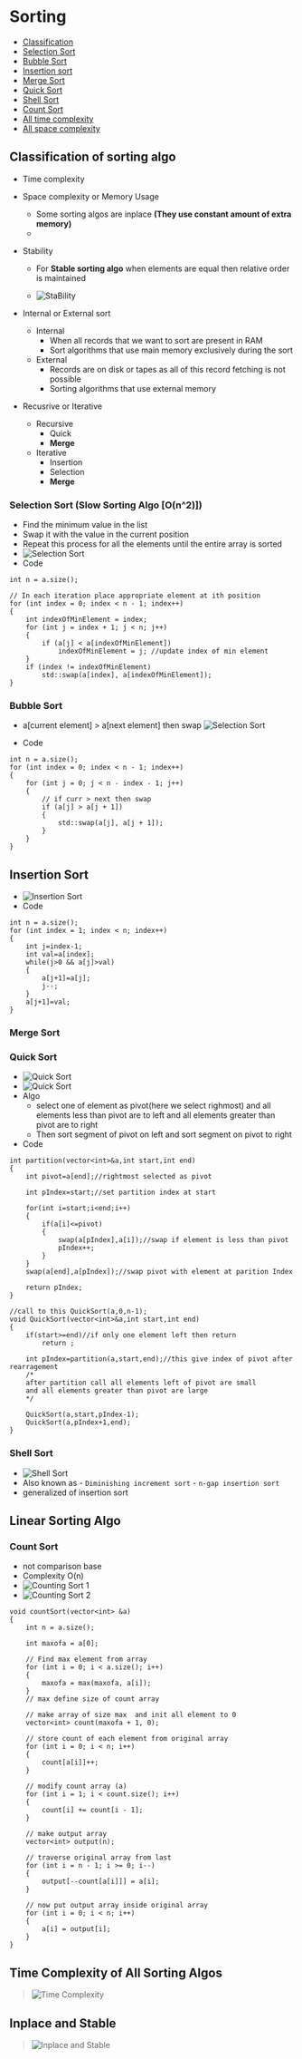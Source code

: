 # Sorting

-   [Classification](https://github.com/bhagat-hrishi/Ds-Algo/tree/main/Sorting#classification-of-sorting-algo)
-   [Selection Sort](https://github.com/bhagat-hrishi/Ds-Algo/tree/main/Sorting#selection-sort-slow-sorting-algo-on2)
-   [Bubble Sort](https://github.com/bhagat-hrishi/Ds-Algo/tree/main/Sorting#bubble-sort)
-   [Insertion sort](https://github.com/bhagat-hrishi/Ds-Algo/tree/main/Sorting#insertion-sort)
-   [Merge Sort](https://github.com/bhagat-hrishi/Ds-Algo/tree/main/Sorting#merge-sort)
-   [Quick Sort](https://github.com/bhagat-hrishi/Ds-Algo/tree/main/Sorting#quick-sort)
-   [Shell Sort](https://github.com/bhagat-hrishi/Ds-Algo/tree/main/Sorting#shell-sort)
-   [Count Sort](https://github.com/bhagat-hrishi/Ds-Algo/tree/main/Sorting#count-sort)
-   [All time complexity](https://github.com/bhagat-hrishi/Ds-Algo/tree/main/Sorting#time-complexity-of-all-sorting-algos)
-   [All space complexity](https://github.com/bhagat-hrishi/Ds-Algo/tree/main/Sorting#inplace-and-stable)

## Classification of sorting algo

-   Time complexity
-   Space complexity or Memory Usage
    -   Some sorting algos are inplace **(They use constant amount of extra memory)**
    -
-   Stability

    -   For **Stable sorting algo** when elements are equal then relative order is maintained

    -   ![StaBility](https://media.geeksforgeeks.org/wp-content/cdn-uploads/stability-sorting.jpg)

-   Internal or External sort
    -   Internal
        -   When all records that we want to sort are present in RAM
        -   Sort algorithms that use main memory exclusively during the sort
    -   External
        -   Records are on disk or tapes as all of this record fetching is not possible
        -   Sorting algorithms that use external memory
-   Recusrive or Iterative
    -   Recursive
        -   Quick
        -   **Merge**
    -   Iterative
        -   Insertion
        -   Selection
        -   **Merge**

### Selection Sort (**Slow Sorting Algo [O(n^2)]**)

-   Find the minimum value in the list
-   Swap it with the value in the current position
-   Repeat this process for all the elements until the entire array is sorted
-   ![Selection Sort](https://i2.wp.com/algorithms.tutorialhorizon.com/files/2019/01/Selection-Sort-Gif.gif?ssl=1)
-   Code

```
int n = a.size();

// In each iteration place appropriate element at ith position
for (int index = 0; index < n - 1; index++)
{
    int indexOfMinElement = index;
    for (int j = index + 1; j < n; j++)
    {
        if (a[j] < a[indexOfMinElement])
            indexOfMinElement = j; //update index of min element
    }
    if (index != indexOfMinElement)
        std::swap(a[index], a[indexOfMinElement]);
}
```

### Bubble Sort

-   a[current element] > a[next element] then swap
    ![Selection Sort](https://www.programmingsimplified.com/images/c/bubble-sort.gif)

-   Code

```
int n = a.size();
for (int index = 0; index < n - 1; index++)
{
    for (int j = 0; j < n - index - 1; j++)
    {
        // if curr > next then swap
        if (a[j] > a[j + 1])
        {
            std::swap(a[j], a[j + 1]);
        }
    }
}
```

## Insertion Sort

-   ![Insertion Sort](https://thagomizer.com/img/InsertionSortInPlace.gif)
-   Code

```
int n = a.size();
for (int index = 1; index < n; index++)
{
    int j=index-1;
    int val=a[index];
    while(j>0 && a[j]>val)
    {
        a[j+1]=a[j];
        j--;
    }
    a[j+1]=val;
}
```

### Merge Sort

### Quick Sort

-   ![Quick Sort](https://www.tutorialspoint.com/data_structures_algorithms/images/quick_sort_partition_animation.gif)
-   ![Quick Sort](https://fullyunderstood.com/wp-content/uploads/2019/09/quicksort.gif)
-   Algo
    -   select one of element as pivot(here we select righmost) and all elements less than pivot are to left and all elements greater than pivot are to right
    -   Then sort segment of pivot on left and sort segment on pivot to right
-   Code

```
int partition(vector<int>&a,int start,int end)
{
	int pivot=a[end];//rightmost selected as pivot

	int pIndex=start;//set partition index at start

	for(int i=start;i<end;i++)
	{
		if(a[i]<=pivot)
		{
			swap(a[pIndex],a[i]);//swap if element is less than pivot
			pIndex++;
		}
	}
	swap(a[end],a[pIndex]);//swap pivot with element at parition Index

	return pIndex;
}

//call to this QuickSort(a,0,n-1);
void QuickSort(vector<int>&a,int start,int end)
{
	if(start>=end)//if only one element left then return
		return ;

	int pIndex=partition(a,start,end);//this give index of pivot after rearragement
	/*
	after partition call all elements left of pivot are small
	and all elements greater than pivot are large
	*/

	QuickSort(a,start,pIndex-1);
	QuickSort(a,pIndex+1,end);
}
```

### Shell Sort

-   ![Shell Sort](https://www.programmersought.com/images/328/bbd7d8f1c8b40dad6ca9b812117deb98.gif)
-   Also known as - `Diminishing increment sort` - `n-gap insertion sort`
-   generalized of insertion sort

## Linear Sorting Algo

### Count Sort

-   not comparison base
-   Complexity O(n)
-   ![Counting Sort 1](https://www.codesdope.com/staticroot/images/algorithm/count1.gif)
-   ![Counting Sort 2](https://miro.medium.com/max/1432/0*B-CyBxmCVUolqSjj.gif)

```
void countSort(vector<int> &a)
{
	int n = a.size();

	int maxofa = a[0];

	// Find max element from array
	for (int i = 0; i < a.size(); i++)
	{
		maxofa = max(maxofa, a[i]);
	}
	// max define size of count array

	// make array of size max  and init all element to 0
	vector<int> count(maxofa + 1, 0);

	// store count of each element from original array
	for (int i = 0; i < n; i++)
	{
		count[a[i]]++;
	}

	// modify count array (a)
	for (int i = 1; i < count.size(); i++)
	{
		count[i] += count[i - 1];
	}

	// make output array
	vector<int> output(n);

	// traverse original array from last
	for (int i = n - 1; i >= 0; i--)
	{
		output[--count[a[i]]] = a[i];
	}

	// now put output array inside original array
	for (int i = 0; i < n; i++)
	{
		a[i] = output[i];
	}
}
```

## Time Complexity of All Sorting Algos

> ![Time Complexity](https://he-s3.s3.amazonaws.com/media/uploads/c950295.png)

## Inplace and Stable

> ![Inplace and Stable](https://s3.ap-south-1.amazonaws.com/afteracademy-server-uploads/comparison-of-sorting-algorithms-compare3-205baca859250562.png)
